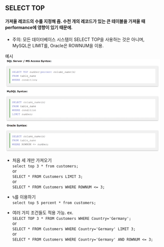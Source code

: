 ## SELECT TOP
#### 가져올 레코드의 수를 지정해 줌. 수천 개의 레코드가 있는 큰 테이블을 가져올 때 performance에 영향이 있기 때문에.

- 주의: 모든 데이터베이스 시스템이 SELECT TOP을 사용하는 것은 아니며, MySQL은 LIMIT를, Oracle은 ROWNUM을 이용.

예시<br/>
![select_top](./img/select_top_ex.png)


- 처음 세 개만 가져오기<br/>
```select top 3 * from customers;```<br/>
or<br/>
```SELECT * FROM Customers LIMIT 3;```<br/>
or<br/>
```SELECT * FROM Customers WHERE ROWNUM <= 3;```


- `%`를 이용하기<br/>
```select top 5 percent * from customers;```


- 여러 가지 조건들도 적용 가능.
ex.<br/>
```SELECT TOP 3 * FROM Customers WHERE Country='Germany';```<br/>
or<br/>
```SELECT * FROM Customers WHERE Country='Germany' LIMIT 3;```<br/>
or<br/>
```SELECT * FROM Customers WHERE Country='Germany' AND ROWNUM <= 3;```